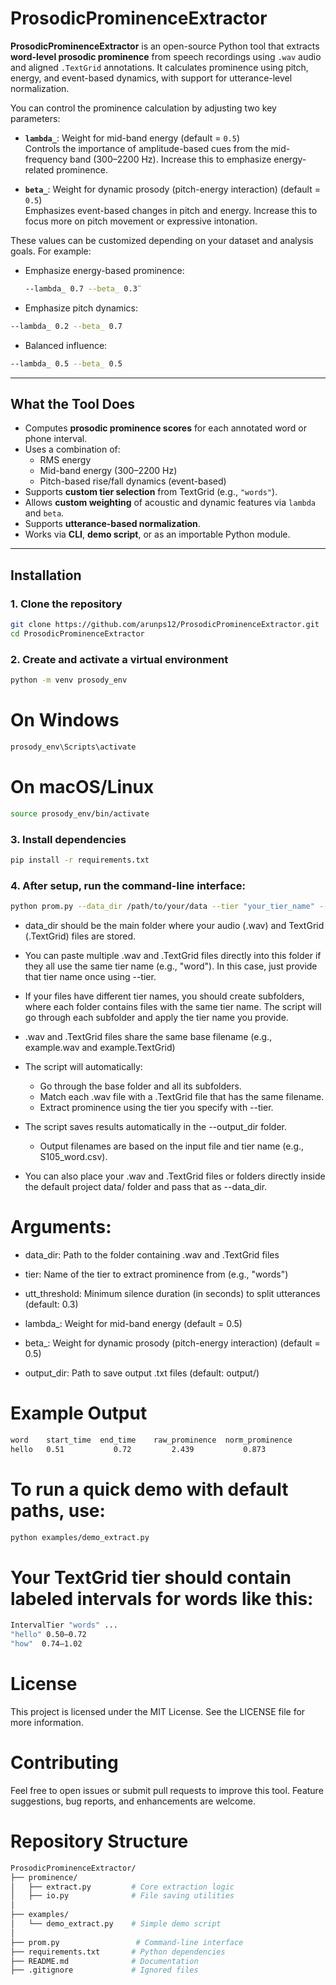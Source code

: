 # ProsodicProminenceExtractor

**ProsodicProminenceExtractor** is an open-source Python tool that extracts **word-level prosodic prominence** from speech recordings using `.wav` audio and aligned `.TextGrid` annotations. It calculates prominence using pitch, energy, and event-based dynamics, with support for utterance-level normalization.

You can control the prominence calculation by adjusting two key parameters:

- **`lambda_`**: Weight for mid-band energy (default = `0.5`)  
  Controls the importance of amplitude-based cues from the mid-frequency band (300–2200 Hz). Increase this to emphasize energy-related prominence.

- **`beta_`**: Weight for dynamic prosody (pitch-energy interaction) (default = `0.5`)  
  Emphasizes event-based changes in pitch and energy. Increase this to focus more on pitch movement or expressive intonation.

These values can be customized depending on your dataset and analysis goals. For example:

- Emphasize energy-based prominence:
  ```bash
  --lambda_ 0.7 --beta_ 0.3¨
  ```
- Emphasize pitch dynamics:
 ```bash
--lambda_ 0.2 --beta_ 0.7
  ```
- Balanced influence:
 ```bash
--lambda_ 0.5 --beta_ 0.5
  ```

---

## What the Tool Does

- Computes **prosodic prominence scores** for each annotated word or phone interval.
- Uses a combination of:
  - RMS energy
  - Mid-band energy (300–2200 Hz)
  - Pitch-based rise/fall dynamics (event-based)
- Supports **custom tier selection** from TextGrid (e.g., `"words"`).
- Allows **custom weighting** of acoustic and dynamic features via `lambda` and `beta`.
- Supports **utterance-based normalization**.
- Works via **CLI**, **demo script**, or as an importable Python module.

---

## Installation

### 1. Clone the repository

```bash
git clone https://github.com/arunps12/ProsodicProminenceExtractor.git
cd ProsodicProminenceExtractor
```

### 2. Create and activate a virtual environment
```bash
python -m venv prosody_env
```
# On Windows
```bash
prosody_env\Scripts\activate
```
# On macOS/Linux
```bash
source prosody_env/bin/activate
```

### 3. Install dependencies
```bash
pip install -r requirements.txt
```

### 4. After setup, run the command-line interface:
```bash
python prom.py --data_dir /path/to/your/data --tier "your_tier_name" --lambda_ 0.5 --beta_ 0.5 --output_dir /path/to/your/output
```
- data_dir should be the main folder where your audio (.wav) and TextGrid (.TextGrid) files are stored.

- You can paste multiple .wav and .TextGrid files directly into this folder if they all use the same tier name (e.g., "word"). In this case, just provide that tier name once using --tier.

- If your files have different tier names, you should create subfolders, where each folder contains files with the same tier name. The script will go through each subfolder and apply the tier name you provide.

- .wav and .TextGrid files share the same base filename (e.g., example.wav and example.TextGrid)

- The script will automatically:
  -  Go through the base folder and all its subfolders.
  -  Match each .wav file with a .TextGrid file that has the same filename.
  -  Extract prominence using the tier you specify with --tier.

- The script saves results automatically in the --output_dir folder.
  -  Output filenames are based on the input file and tier name (e.g., S105_word.csv).

- You can also place your .wav and .TextGrid files or folders directly inside the default project data/ folder and pass that as --data_dir.

# Arguments:

- data_dir: Path to the folder containing .wav and .TextGrid files 

- tier: Name of the tier to extract prominence from (e.g., "words")

- utt_threshold:    Minimum silence duration (in seconds) to split utterances (default: 0.3)

- lambda_:  Weight for mid-band energy (default = 0.5)

- beta_:    Weight for dynamic prosody (pitch-energy interaction) (default = 0.5)

- output_dir:   Path to save output .txt files (default: output/)

# Example Output
```bash
word	start_time	end_time	raw_prominence	norm_prominence
hello	0.51	       0.72	        2.439	        0.873
```
# To run a quick demo with default paths, use:
```bash
python examples/demo_extract.py
```
# Your TextGrid tier should contain labeled intervals for words like this:
```bash
IntervalTier "words" ...
"hello" 0.50–0.72
"how"  0.74–1.02
```
# License
This project is licensed under the MIT License. See the LICENSE file for more information.

# Contributing
Feel free to open issues or submit pull requests to improve this tool. Feature suggestions, bug reports, and enhancements are welcome.

# Repository Structure
```bash
ProsodicProminenceExtractor/
├── prominence/
│   ├── extract.py         # Core extraction logic
│   ├── io.py              # File saving utilities
│
├── examples/
│   └── demo_extract.py    # Simple demo script
│
├── prom.py                 # Command-line interface
├── requirements.txt       # Python dependencies
├── README.md              # Documentation
├── .gitignore             # Ignored files
```